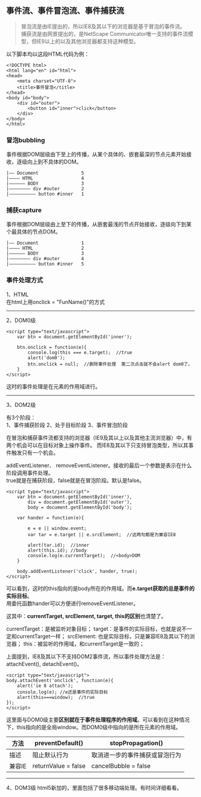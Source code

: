 ## 事件流、事件冒泡流、事件捕获流

> 冒泡流是由IE提出的，所以IE8及其以下的浏览器是基于冒泡的事件流。   
捕获流是由网景提出的，是NetScape Communicator唯一支持的事件流模型，但IE9以上的以及其他浏览器都支持这种模型。

以下脚本均以这段HTML代码为例：   
```
<!DOCTYPE html>
<html lang="en" id="html">
<head>
    <meta charset="UTF-8">
    <title>事件冒泡</title>
</head>
<body id="body">
    <div id="outer">
        <button id="inner">click</button>
    </div>
</body>
</html>
```

### 冒泡bubbling
事件根据DOM层级由下至上的传播，从某个具体的、嵌套最深的节点元素开始接收，逐级向上到不具体的DOM。   

```
|—— Document                5
|———— HTML                  4
|—————— BODY                3
|———————— div #outer        2
|—————————— button #inner   1
```

### 捕获capture
事件根据DOM层级由上至下的传播，从嵌套最浅的节点开始接收，逐级向下到某个最具体的节点DOM。   

```
|—— Document                1
|———— HTML                  2
|—————— BODY                3
|———————— div #outer        4
|—————————— button #inner   5
```

### 事件处理方式

1、HTML   
在html上用onclick = "FunName()"的方式

---------------
2、DOM0级

```
<script type="text/javascript">
    var btn = document.getElementById('inner');

    btn.onclick = function(e){
        console.log(this === e.target);  //true
        alert('dom0');
        btn.onclick = null;  //删除事件处理  第二次点击就不会alert dom0了。
    }
</script>
```
这时的事件处理是在元素的作用域进行。  

---------------- 
3、DOM2级

有3个阶段：   
1、事件捕获阶段
2、处于目标阶段
3、事件冒泡阶段

在冒泡和捕获事件流都支持的浏览器（IE9及其以上以及其他主流浏览器）中，有两个机会可以在目标对象上操作事件。
而IE8及其以下只支持冒泡类型，所以其事件触发只有一个机会。

addEventListener、 removeEventListener。接收的最后一个参数是表示在什么阶段调用事件处理。   
true就是在捕获阶段，false就是在冒泡阶段。默认是false。
```
<script type="text/javascript">
    var btn = document.getElementById('inner'),
        div = document.getElementById('outer'),
        body = document.getElementById('body');

    var hander = function(e){
        
        e = e || window.event;
        var tar = e.target || e.srcElement;  //这两句都是为兼容IE8

        alert(tar.id);  //inner
        alert(this.id); //body
        console.log(e.currentTarget);  //<body>DOM
    }

    body.addEventListener('click', hander, true);
</script>
```
可以看到，这时的this指向的是body所在的作用域。而**e.target获取的总是事件的实际目标**。   
用委托函数hander可以方便进行removeEventListener。

这其中：**currentTarget, srcElement, target, this的区别**也清楚了。

currentTarget：是被监听对象目标；
target：是事件的实际目标，也就是说不一定和currentTarget一样；
srcElement: 也是实际目标，只是兼容IE8及其以下的浏览器；
this：被监听的作用域，和currentTarget是一致的；

上面提到，IE8及其以下不支持DOM2事件流，所以事件处理方法是：attachEvent(), detachEvent()。
```
<script type="text/javascript">
body.attachEvent('onclick', function(e){
    alert('ie 8 attach');
    console.log(e); //e还是事件的实际目标
    alert(this===window);  //true
});
</script>
```
这里面与DOM0级主要**区别就在于事件处理程序的作用域**。可以看到在这种情况下，this指向的是全局window。而DOM0级中指向的是所在元素的作用域。

|方法|preventDefault() | stopPropagation() |
|-----|-------|---------|
|描述|阻止默认行为|取消进一步的事件捕获或冒泡行为|
|兼容IE| returnValue = false | cancelBubble = false |

--------------
4、DOM3级
html5新加的，里面包括了很多移动端处理。有时间详细看看。